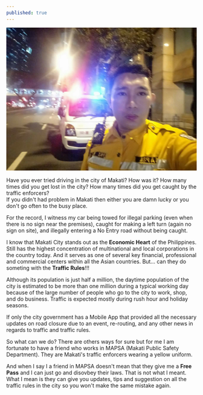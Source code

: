 ```yaml
---
published: true
---
```

![Mapsa](/images/Mapsa.jpg)

Have you ever tried driving in the city of Makati? How was it? How many times did you get lost in the city? How many times did you get caught by the traffic enforcers?   
If you didn't had problem in Makati then either you are damn lucky or you don't go often to the busy place.

For the record, I witness my car being towed for illegal parking (even when there is no sign near the premises), caught for making a left turn (again no sign on site), and illegally entering a No Entry road without being caught.

I know that Makati City stands out as the **Economic Heart** of the Philippines. Still has the highest concentration of multinational and local corporations in the country today. And it serves as one of several key financial, professional and commercial centers within all the Asian countries. 
But... can they do someting with the **Traffic Rules**!!! 

Although its population is just half a million, the daytime population of the city is estimated to be more than one million during a typical working day because of the large number of people who go to the city to work, shop, and do business. Traffic is expected mostly during rush hour and holiday seasons.

If only the city government has a Mobile App that provided all the necessary updates on road closure due to an event, re-routing, and any other news in regards to traffic and traffic rules.

So what can we do? There are others ways for sure but for me I am fortunate to have a friend who works in MAPSA (Makati Public Safety Department). They are Makati's traffic enforcers wearing a yellow uniform.  

And when I say I a friend in MAPSA doesn't mean that they give me a **Free Pass** and I can just go and disovbey their laws. That is not what I meant.   
What I mean is they can give you updates, tips and suggestion on all the traffic rules in the city so you won't make the same mistake again.

